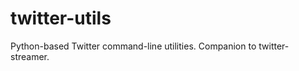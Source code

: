 twitter-utils
=============

Python-based Twitter command-line utilities.  Companion to twitter-streamer.